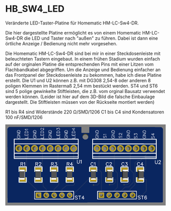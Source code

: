 # HB_SW4_LED
Veränderte LED-Taster-Platine für Homematic HM-LC-Sw4-DR.

Die hier dargestellte Platine ermöglicht es von einem Homematic HM-LC-Sw4-DR die LED und Taster nach "außen" zu führen.
Dabei ist dann eine örtliche Anzeige / Bedienung nicht mehr vorgesehen.

Die Homematic HM-LC-Sw4-DR sind bei mir in einer Steckdosenleiste mit beleuchteten Tastern eingebaut.
In einem frühen Stadium wurden einfach auf der orginalen Platine die entsprechenden Pins mit einer Litzen vom Flachbandkabel abgegriffen.
Um die Anzeige und Bedienung einfacher an das Frontpanel der Steckdosenleiste zu bekommen, 
habe ich diese Platine erstellt. 
Die U1 und U2 können z.B. mit DG308 2,54-8 oder anderen 8 poligen Klemmen im Rastermaß 2,54 mm bestückt werden.
ST4 und ST6 sind 5 polige gewinkelte Stiftleisten, die z.B. vom orginal Bausatz verwendet werden können.
(Leider ist hier auf dem 3D-Bild die falsche Einbaulage dargestellt. Die Stiftleisten müssen von der Rückseite montiert werden)

R1 bis R4 sind Widerstände 220 Ω/SMD/1206
C1 bis C4 sind Kondensatoren 100 nF/SMD/1206

![Front](Images/HB_SW4_LED_front_v1.png)
